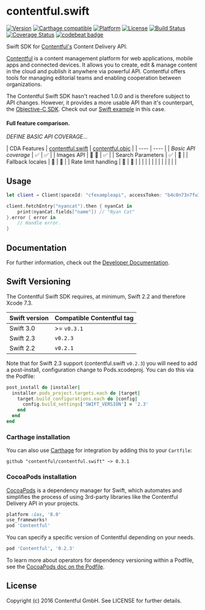 # contentful.swift

[![Version](https://img.shields.io/cocoapods/v/Contentful.svg?style=flat)](http://cocoadocs.org/docsets/Contentful)
[![Carthage compatible](https://img.shields.io/badge/Carthage-compatible-4BC51D.svg?style=flat)](https://github.com/Carthage/Carthage)
[![Platform](https://img.shields.io/cocoapods/p/Contentful.svg?style=flat)](http://cocoadocs.org/docsets/Contentful)
[![License](https://img.shields.io/cocoapods/l/Contentful.svg?style=flat)](http://cocoadocs.org/docsets/Contentful)
[![Build Status](https://img.shields.io/travis/contentful/contentful.swift/master.svg?style=flat)](https://travis-ci.org/contentful/contentful.swift)
[![Coverage Status](https://img.shields.io/coveralls/contentful/contentful.swift.svg)](https://coveralls.io/github/contentful/contentful.swift)
[![codebeat badge](https://codebeat.co/badges/6ebc67e8-29ca-459f-a4b7-b32a84fa9074)](https://codebeat.co/projects/github-com-contentful-contentful-swift)

Swift SDK for [Contentful's][1] Content Delivery API.

[Contentful][1] is a content management platform for web applications, mobile apps and connected devices. It allows you to create, edit & manage content in the cloud and publish it anywhere via powerful API. Contentful offers tools for managing editorial teams and enabling cooperation between organizations.

The Contentful Swift SDK hasn't reached 1.0.0 and is therefore subject to API changes. However, it provides a more usable API than it's counterpart, the [Objective-C SDK][4]. Check out our [Swift example][6] in this case.

#### Full feature comparison.

*DEFINE BASIC API COVERAGE...*

| CDA Features | [contentful.swift][9] | [contentful.objc][4] |
| ----  | ---- |
| *Basic API coverage* | :white_check_mark: | :white_check_mark: | 
| Images API | :construction: :construction_worker: | :white_check_mark: |
| Search Parameters | :white_check_mark: | :no_entry_sign: |
| Fallback locales | :no_entry_sign: | :no_entry_sign: |
| Rate limit handling | :no_entry_sign: | :no_entry_sign: |
|  |  |  |
|  |  |  |
|  |  |  |


## Usage


```swift
let client = Client(spaceId: "cfexampleapi", accessToken: "b4c0n73n7fu1")

client.fetchEntry("nyancat").then { nyanCat in
    print(nyanCat.fields["name"]) // "Nyan Cat"
}.error { error in
    // Handle error.
}
```

## Documentation

For further information, check out the [Developer Documentation][3].

## Swift Versioning

The Contentful Swift SDK requires, at minimum, Swift 2.2 and therefore Xcode 7.3.

 Swift version | Compatible Contentful tag |
| --- | --- |
| Swift 3.0 | >= `v0.3.1` |
| Swift 2.3 | `v0.2.3`|
| Swift 2.2 | `v0.2.1`|


Note that for Swift 2.3 support (contentful.swift `v0.2.3`) you will need to add a post-install, configuration change to Pods.xcodeproj. You can do this via the Podfile:

```ruby
post_install do |installer|
  installer.pods_project.targets.each do |target|
    target.build_configurations.each do |config|
      config.build_settings['SWIFT_VERSION'] = '2.3'
    end
  end
end
```

### Carthage installation

You can also use [Carthage][8] for integration by adding this to your `Cartfile`:

```
github "contentful/contentful.swift" ~> 0.3.1
```

### CocoaPods installation

[CocoaPods][2] is a dependency manager for Swift, which automates and simplifies the process of using 3rd-party libraries like the Contentful Delivery API in your projects.

```ruby
platform :ios, '8.0'
use_frameworks!
pod 'Contentful'
```

You can specify a specific version of Contentful depending on your needs. 

```ruby
pod 'Contentful', '0.2.3' 
```

To learn more about operators for dependency versioning within a Podfile, see the [CocoaPods doc on the Podfile][7].


## License

Copyright (c) 2016 Contentful GmbH. See LICENSE for further details.


[1]: https://www.contentful.com
[2]: http://www.cocoapods.org
[3]: https://www.contentful.com/developers/documentation/content-delivery-api/
[4]: https://github.com/contentful/contentful.objc
[5]: https://www.contentful.com/blog/2014/05/09/ios-content-synchronization/
[6]: https://github.com/contentful-labs/swiftful
[7]: https://guides.cocoapods.org/using/the-podfile.html
[8]: https://github.com/Carthage/Carthage
[9]: https://github.com/contentful/contentful.swift

